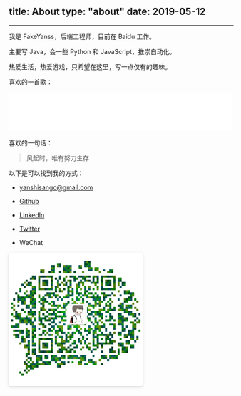 title: About
type: "about"
date: 2019-05-12
---




---

我是 FakeYanss，后端工程师，目前在 Baidu 工作。

主要写 Java，会一些 Python 和 JavaScript，推崇自动化。

热爱生活，热爱游戏，只希望在这里，写一点仅有的趣味。

喜欢的一首歌：

<iframe frameborder="no" border="0" marginwidth="0" marginheight="0" width=500 height=86 src="//music.163.com/outchain/player?type=2&id=412016278&auto=0&height=66"></iframe>

喜欢的一句话：

<blockquote class="blockquote-center">风起时，唯有努力生存</blockquote>

以下是可以找到我的方式：

- yanshisangc@gmail.com

- [Github](https://github.com/fakeYanss)

- [LinkedIn](https://www.linkedin.com/in/foretime/)

- [Twitter](https://twitter.com/fakeYanss)

- WeChat
<img style="border-radius: 0.3125em; box-shadow: 0 2px 4px 0 rgba(34,36,38,.12),0 2px 10px 0 rgba(34,36,38,.08); width: 300px; display: inline" src="https://raw.githubusercontent.com/fakeYanss/imgplace/master/2019/wechat.png">


